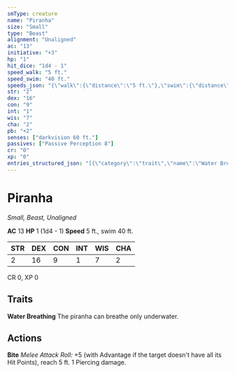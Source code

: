 ```yaml
---
smType: creature
name: "Piranha"
size: "Small"
type: "Beast"
alignment: "Unaligned"
ac: "13"
initiative: "+3"
hp: "1"
hit_dice: "1d4 - 1"
speed_walk: "5 ft."
speed_swim: "40 ft."
speeds_json: "{\"walk\":{\"distance\":\"5 ft.\"},\"swim\":{\"distance\":\"40 ft.\"}}"
str: "2"
dex: "16"
con: "9"
int: "1"
wis: "7"
cha: "2"
pb: "+2"
senses: ["darkvision 60 ft."]
passives: ["Passive Perception 8"]
cr: "0"
xp: "0"
entries_structured_json: "[{\"category\":\"trait\",\"name\":\"Water Breathing\",\"text\":\"The piranha can breathe only underwater.\"},{\"category\":\"action\",\"name\":\"Bite\",\"text\":\"*Melee Attack Roll:* +5 (with Advantage if the target doesn't have all its Hit Points), reach 5 ft. 1 Piercing damage.\"}]"
---
```


# Piranha
*Small, Beast, Unaligned*

**AC** 13
**HP** 1 (1d4 - 1)
**Speed** 5 ft., swim 40 ft.

| STR | DEX | CON | INT | WIS | CHA |
| --- | --- | --- | --- | --- | --- |
| 2 | 16 | 9 | 1 | 7 | 2 |

CR 0, XP 0

## Traits

**Water Breathing**
The piranha can breathe only underwater.

## Actions

**Bite**
*Melee Attack Roll:* +5 (with Advantage if the target doesn't have all its Hit Points), reach 5 ft. 1 Piercing damage.
